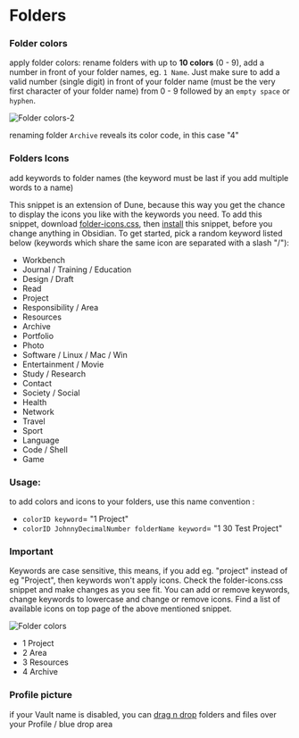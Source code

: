 # Folders

### Folder colors
apply folder colors: rename folders with up to **10 colors** (0 - 9), add a number in front of your folder names,  eg. `1 Name`.
Just make sure to add a valid number (single digit) in front of your folder name (must be the very first character of your folder name) from 0 - 9 followed by an `empty space` or `hyphen`.


![Folder colors-2](https://github.com/Jopp-gh/Obsidian-Dune84/assets/48620536/cedbc9a6-495a-46ff-8079-0f000525ce8e)

renaming folder `Archive` reveals its color code, in this case "4"


### Folders Icons
add keywords to folder names (the keyword must be last if you add multiple words to a name)

This snippet is an extension of Dune, because this way you get the chance to display the icons you like with the keywords you need. 
To add this snippet, download [folder-icons.css](https://github.com/Jopp-gh/Obsidian-Dune84/blob/main/snippets/folder-icons.css), then [install](https://help.obsidian.md/Extending+Obsidian/CSS+snippets) this snippet, before you change anything in Obsidian. 
To get started, pick a random keyword listed below (keywords which share the same icon are separated with a slash "/"): 

- Workbench
- Journal / Training / Education
- Design / Draft
- Read
- Project
- Responsibility / Area
- Resources
- Archive
- Portfolio
- Photo
- Software / Linux / Mac / Win
- Entertainment / Movie
- Study / Research
- Contact
- Society / Social
- Health
- Network
- Travel
- Sport
- Language
- Code / Shell
- Game

### Usage:

 to add colors and icons to your folders, use this name convention : 
- `colorID keyword`= "1 Project"
- `colorID JohnnyDecimalNumber folderName keyword`= "1 30 Test Project" 

### Important

Keywords are case sensitive, this means, if you add eg. "project" instead of eg "Project", then keywords won't apply icons.
Check the folder-icons.css snippet and make changes as you see fit. You can add or remove keywords, change keywords to lowercase and change or remove icons. Find a list of available icons on top page of the above mentioned snippet.


![Folder colors](https://github.com/Jopp-gh/Obsidian-Dune84/assets/48620536/b3474617-369d-4f66-82c5-e37aa12a9c0b)

- 1 Project
- 2 Area
- 3 Resources
- 4 Archive

### Profile picture

if your Vault name is disabled, you can [drag n drop](https://github.com/Jopp-gh/Obsidian-Dune84/edit/main/Wiki/Profile.md) folders and files over your Profile / blue drop area
